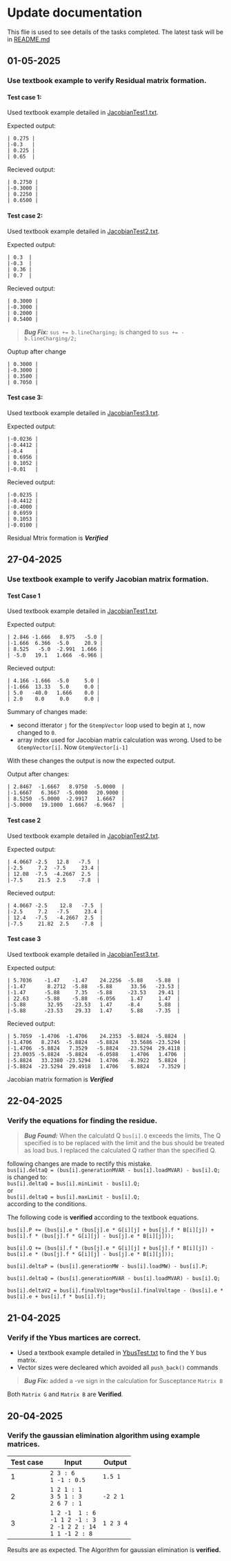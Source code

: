 # Update documentation
This flie is used to see details of the tasks completed. The latest task will be in [README.md](/README.md)

## 01-05-2025

### Use textbook example to verify Residual matrix formation.

#### Test case 1:

Used textbook example detailed in [JacobianTest1.txt](/Data/JacobianTest1.txt).

Expected output:  

```
| 0.275 |
|-0.3   |
| 0.225 |
| 0.65  |
```

Recieved output:  

```
| 0.2750 |
|-0.3000 |
| 0.2250 |
| 0.6500 |
```

#### Test case 2:

Used textbook example detailed in [JacobianTest2.txt](/Data/JacobianTest2.txt).

Expected output:  

```
| 0.3  |
|-0.3  |
| 0.36 |
| 0.7  |
```

Recieved output:  

```
| 0.3000 |
|-0.3000 |
| 0.2000 |
| 0.5400 |
```
> ***Bug Fix:*** `sus += b.lineCharging;` is changed to `sus += -b.lineCharging/2;`

Ouptup after change

```
| 0.3000 |
|-0.3000 |
| 0.3500 |
| 0.7050 |
```

#### Test case 3:

Used textbook example detailed in [JacobianTest3.txt](/Data/JacobianTest3.txt).

Expected output:  

```
|-0.0236 |
|-0.4412 |
|-0.4    |
| 0.6956 |
| 0.1052 |
|-0.01   |
```

Recieved output:  

```
|-0.0235 |
|-0.4412 |
|-0.4000 |
| 0.6959 |
| 0.1053 |
|-0.0100 |
```
Residual Mtrix formation is ***Verified***

## 27-04-2025

### Use textbook example to verify Jacobian matrix formation.

#### Test Case 1
Used textbook example detailed in [JacobianTest1.txt](/Data/JacobianTest1.txt).

Expected output:  

```
| 2.846 -1.666   8.975   -5.0 |
|-1.666  6.366  -5.0     20.9 |
| 8.525   -5.0  -2.991  1.666 |
| -5.0   19.1   1.666  -6.966 |
```

Recieved output:  

```
| 4.166 -1.666  -5.0     5.0 |
|-1.666  13.33   5.0     0.0 |
| 5.0   -40.0   1.666    0.0 |
| 2.0    0.0     0.0     0.0 |
```

Summary of changes made:
- second itterator `j` for the `GtempVector` loop used to begin at `1`, now changed to `0`.
- array index used for Jacobian matrix calculation was wrong. Used to be `GtempVector[i]`. Now `GtempVector[i-1]`

With these changes the output is now the expected output.  

Output after changes:

```
| 2.8467  -1.6667   8.9750  -5.0000  |
|-1.6667   6.3667  -5.0000   20.9000 |
| 8.5250  -5.0000  -2.9917   1.6667  |
|-5.0000   19.1000  1.6667  -6.9667  |
```

#### Test case 2

Used textbook example detailed in [JacobianTest2.txt](/Data/JacobianTest2.txt).

Expected output:  

```
| 4.0667 -2.5   12.8   -7.5  |
|-2.5     7.2  -7.5     23.4 |
| 12.08  -7.5  -4.2667  2.5  |
|-7.5     21.5  2.5    -7.8  |
```

Recieved output:  

```
| 4.0667 -2.5    12.8   -7.5  |
|-2.5     7.2   -7.5     23.4 |
| 12.4   -7.5   -4.2667  2.5  |
|-7.5     21.82  2.5    -7.8  |
```

#### Test case 3

Used textbook example detailed in [JacobianTest3.txt](/Data/JacobianTest3.txt).

Expected output:  

```
| 5.7036    -1.47    -1.47    24.2256  -5.88    -5.88  |
|-1.47       8.2712  -5.88   -5.88      33.56   -23.53 |
|-1.47      -5.88     7.35   -5.88     -23.53    29.41 |
| 22.63     -5.88    -5.88   -6.056     1.47     1.47  |
|-5.88       32.95   -23.53   1.47     -8.4      5.88  |
|-5.88      -23.53    29.33   1.47      5.88    -7.35  |
```

Recieved output:  

```
| 5.7059  -1.4706  -1.4706    24.2353  -5.8824  -5.8824  |
|-1.4706   8.2745  -5.8824   -5.8824    33.5686 -23.5294 |
|-1.4706  -5.8824   7.3529   -5.8824   -23.5294  29.4118 |
| 23.0035 -5.8824  -5.8824   -6.0588    1.4706   1.4706  |
|-5.8824   33.2380 -23.5294   1.4706   -8.3922   5.8824  |
|-5.8824  -23.5294  29.4918   1.4706    5.8824   -7.3529 |
```

Jacobian matrix formation is ***Verified***

## 22-04-2025

### Verify the equations for finding the residue.

> ***Bug Found:*** When the calculatd Q `bus[i].Q` exceeds the limits, The Q specified is to be replaced with the limit and the bus should be treated as load bus. I replaced the calculated Q rather than the specified Q.  

following changes are made to rectify this mistake.   
`bus[i].deltaQ = (bus[i].generationMVAR - bus[i].loadMVAR) - bus[i].Q;`  
is changed to:  
`bus[i].deltaQ = bus[i].minLimit - bus[i].Q;`  
or  
`bus[i].deltaQ = bus[i].maxLimit - bus[i].Q;`  
according to the conditions.


The following code is **verified** according to the textbook equations.
```
bus[i].P += (bus[i].e * (bus[j].e * G[i][j] + bus[j].f * B[i][j]) + bus[i].f * (bus[j].f * G[i][j] - bus[j].e * B[i][j]));

bus[i].Q += (bus[i].f * (bus[j].e * G[i][j] + bus[j].f * B[i][j]) - bus[i].e * (bus[j].f * G[i][j] - bus[j].e * B[i][j]));

bus[i].deltaP = (bus[i].generationMW - bus[i].loadMW) - bus[i].P;

bus[i].deltaQ = (bus[i].generationMVAR - bus[i].loadMVAR) - bus[i].Q;

bus[i].deltaV2 = bus[i].finalVoltage*bus[i].finalVoltage - (bus[i].e * bus[i].e + bus[i].f * bus[i].f);
```

## 21-04-2025

### Verify if the Ybus martices are correct.
- Used a textbook example detailed in [YbusTest.txt](/Data/YbusTest.txt) to find the Y bus matrix.  
- Vector sizes were decleared which avoided all `push_back()` commands

> ***Bug Fix:*** added a -ve sign in the calculation for Susceptance `Matrix B`  

Both `Matrix G` and `Matrix B` are **Verified**.

## 20-04-2025

### Verify the gaussian elimination algorithm using example matrices.

| Test case  | Input  | Output  |
| ---------- | ------ | ------- |
| 1 | `2 3 : 6` <br> `1 -1 : 0.5` | `1.5 1` |
| 2 | `1 2 1 : 1` <br> `3 5 1 : 3` <br> `2 6 7 : 1` | `-2 2 1` |
| 3 | `1 2 -1  1 : 6` <br> `-1 1 2 -1 : 3` <br> `2 -1 2 2 : 14` <br> `1 1 -1 2 : 8` | `1 2 3 4` |


Results are as expected. The Algorithm for gaussian elimination is **verified.**

